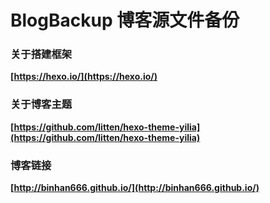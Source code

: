 BlogBackup
博客源文件备份
================

### 关于搭建框架
**[https://hexo.io/](https://hexo.io/)**

### 关于博客主题
**[https://github.com/litten/hexo-theme-yilia](https://github.com/litten/hexo-theme-yilia)**

### 博客链接
**[http://binhan666.github.io/](http://binhan666.github.io/)**
